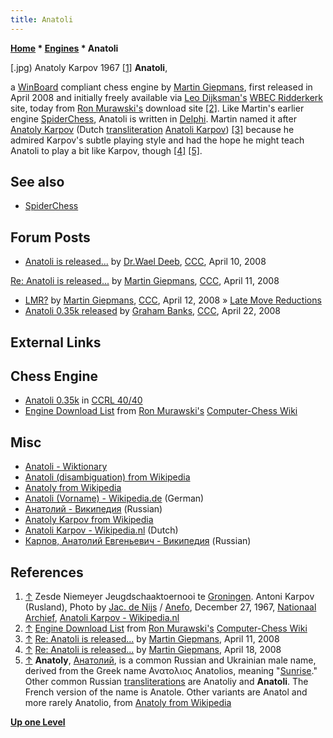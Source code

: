 ```yaml
---
title: Anatoli
---
```

**[Home](Home "Home") * [Engines](Engines "Engines") * Anatoli**

\[.jpg) Anatoly Karpov 1967 <a id="cite-note-1" href="#cite-ref-1">[1]</a>
**Anatoli**,

a [WinBoard](WinBoard "WinBoard") compliant chess engine by [Martin Giepmans](Martin_Giepmans "Martin Giepmans"), first released in April 2008 and initially freely available via [Leo Dijksman's](Leo_Dijksman "Leo Dijksman") [WBEC Ridderkerk](WBEC "WBEC") site, today from [Ron Murawski's](Ron_Murawski "Ron Murawski") download site <a id="cite-note-2" href="#cite-ref-2">[2]</a>.
Like Martin's earlier engine [SpiderChess](SpiderChess "SpiderChess"), Anatoli is written in [Delphi](Delphi "Delphi"). Martin named it after [Anatoly Karpov](https://en.wikipedia.org/wiki/Anatoly_Karpov) (Dutch [transliteration](https://en.wikipedia.org/wiki/Romanization_of_Russian) [Anatoli Karpov](http://nl.wikipedia.org/wiki/Anatoli_Karpov)) <a id="cite-note-3" href="#cite-ref-3">[3]</a> because he admired Karpov's subtle playing style and had the hope he might teach Anatoli to play a bit like Karpov, though <a id="cite-note-4" href="#cite-ref-4">[4]</a> <a id="cite-note-5" href="#cite-ref-5">[5]</a>.

## See also

- [SpiderChess](SpiderChess "SpiderChess")

## Forum Posts

- [Anatoli is released...](http://www.talkchess.com/forum/viewtopic.php?t=20610) by [Dr.Wael Deeb](index.php?title=Dr.Wael_Deeb&action=edit&redlink=1 "Dr.Wael Deeb (page does not exist)"), [CCC](CCC "CCC"), April 10, 2008

[Re: Anatoli is released...](http://www.talkchess.com/forum/viewtopic.php?t=20610&start=9) by [Martin Giepmans](Martin_Giepmans "Martin Giepmans"), [CCC](CCC "CCC"), April 11, 2008

- [LMR?](http://www.talkchess.com/forum/viewtopic.php?t=20636) by [Martin Giepmans](Martin_Giepmans "Martin Giepmans"), [CCC](CCC "CCC"), April 12, 2008 » [Late Move Reductions](Late_Move_Reductions "Late Move Reductions")
- [Anatoli 0.35k released](http://www.talkchess.com/forum/viewtopic.php?t=20797) by [Graham Banks](Graham_Banks "Graham Banks"), [CCC](CCC "CCC"), April 22, 2008

## External Links

## Chess Engine

- [Anatoli 0.35k](http://ccrl.chessdom.com/ccrl/4040/cgi/engine_details.cgi?print=Details&each_game=1&eng=Anatoli%200.35k) in [CCRL 40/40](CCRL "CCRL")
- [Engine Download List](http://www.computer-chess.org/doku.php?id=computer_chess:wiki:download:engine_download_list) from [Ron Murawski's](Ron_Murawski "Ron Murawski") [Computer-Chess Wiki](http://computer-chess.org/doku.php?id=home)

## Misc

- [Anatoli - Wiktionary](http://en.wiktionary.org/wiki/Anatoli)
- [Anatoli (disambiguation) from Wikipedia](https://en.wikipedia.org/wiki/Anatoli_%28disambiguation%29)
- [Anatoly from Wikipedia](https://en.wikipedia.org/wiki/Anatoly)
- [Anatoli (Vorname) - Wikipedia.de](http://de.wikipedia.org/wiki/Anatoli_%28Vorname%29) (German)
- [Анатолий - Википедия](https://ru.wikipedia.org/wiki/%D0%90%D0%BD%D0%B0%D1%82%D0%BE%D0%BB%D0%B8%D0%B9) (Russian)
- [Anatoly Karpov from Wikipedia](https://en.wikipedia.org/wiki/Anatoly_Karpov)
- [Anatoli Karpov - Wikipedia.nl](http://nl.wikipedia.org/wiki/Anatoli_Karpov) (Dutch)
- [Карпов, Анатолий Евгеньевич - Википедия](https://ru.wikipedia.org/wiki/%D0%9A%D0%B0%D1%80%D0%BF%D0%BE%D0%B2,_%D0%90%D0%BD%D0%B0%D1%82%D0%BE%D0%BB%D0%B8%D0%B9_%D0%95%D0%B2%D0%B3%D0%B5%D0%BD%D1%8C%D0%B5%D0%B2%D0%B8%D1%87) (Russian)

## References

1. <a id="cite-ref-1" href="#cite-note-1">↑</a> Zesde Niemeyer Jeugdschaaktoernooi te [Groningen](https://en.wikipedia.org/wiki/Groningen). Antoni Karpov (Rusland), Photo by [Jac. de Nijs](http://commons.wikimedia.org/wiki/Category:Jac._de_Nijs) / [Anefo](https://en.wikipedia.org/wiki/Anefo), December 27, 1967, [Nationaal Archief](https://en.wikipedia.org/wiki/Nationaal_Archief), [Anatoli Karpov - Wikipedia.nl](http://nl.wikipedia.org/wiki/Anatoli_Karpov)
1. <a id="cite-ref-2" href="#cite-note-2">↑</a> [Engine Download List](http://www.computer-chess.org/doku.php?id=computer_chess:wiki:download:engine_download_list) from [Ron Murawski's](Ron_Murawski "Ron Murawski") [Computer-Chess Wiki](http://computer-chess.org/doku.php?id=home)
1. <a id="cite-ref-3" href="#cite-note-3">↑</a> [Re: Anatoli is released...](http://www.talkchess.com/forum/viewtopic.php?t=20610&start=10) by [Martin Giepmans](Martin_Giepmans "Martin Giepmans"), April 11, 2008
1. <a id="cite-ref-4" href="#cite-note-4">↑</a> [Re: Anatoli is released...](http://www.talkchess.com/forum/viewtopic.php?t=20610&start=19) by [Martin Giepmans](Martin_Giepmans "Martin Giepmans"), April 18, 2008
1. <a id="cite-ref-5" href="#cite-note-5">↑</a> **Anatoly**, [Анатолий](https://ru.wikipedia.org/wiki/%D0%90%D0%BD%D0%B0%D1%82%D0%BE%D0%BB%D0%B8%D0%B9), is a common Russian and Ukrainian male name, derived from the Greek name Ανατολιος Anatolios, meaning "[Sunrise](https://en.wikipedia.org/wiki/Sunrise)." Other common Russian [transliterations](https://en.wikipedia.org/wiki/Romanization_of_Russian) are Anatoliy and **Anatoli**. The French version of the name is Anatole. Other variants are Anatol and more rarely Anatolio, from [Anatoly from Wikipedia](https://en.wikipedia.org/wiki/Anatoly)

**[Up one Level](Engines "Engines")**

